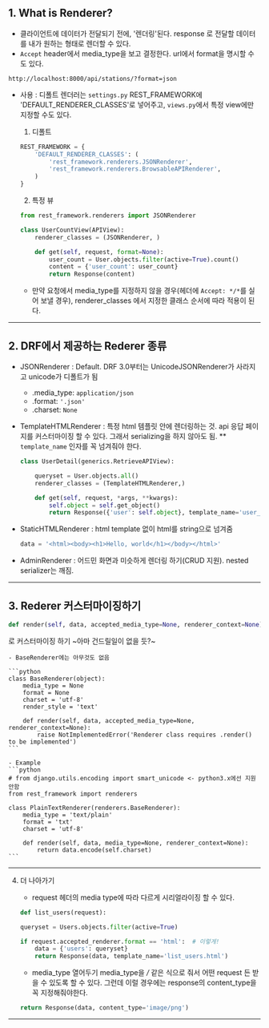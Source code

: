 <!-- * Serialize : python 객체를 json 으로 변환하는 것 (deserialize - json 을 python 객체로 변환하는 것.) -->
## 1. What is Renderer?

- 클라이언트에 데이터가 전달되기 전에, '렌더링'된다. response 로 전달할 데이터를 내가 원하는 형태로 렌더할 수 있다.
- `Accept` header에서 media_type을 보고 결정한다. url에서 format을 명시할 수도 있다.
```plain
http://localhost:8000/api/stations/?format=json
```
- 사용 : 디폴트 렌더러는 `settings.py` REST_FRAMEWORK에 'DEFAULT_RENDERER_CLASSES'로 넣어주고, `views.py`에서 특정 view에만 지정할 수도 있다.

    1. 디폴트
    ```python
    REST_FRAMEWORK = {
        'DEFAULT_RENDERER_CLASSES': (
            'rest_framework.renderers.JSONRenderer',
            'rest_framework.renderers.BrowsableAPIRenderer',
        )
    }
    ```
    2. 특정 뷰
    ```python
    from rest_framework.renderers import JSONRenderer

    class UserCountView(APIView):
        renderer_classes = (JSONRenderer, )

        def get(self, request, format=None):
            user_count = User.objects.filter(active=True).count()
            content = {'user_count': user_count}
            return Response(content)
    ```

    - 만약 요청에서 media_type를 지정하지 않을 경우(헤더에 `Accept: */*`를 실어 보낼 경우), renderer_classes 에서 지정한 클래스 순서에 따라 적용이 된다.

---

## 2. DRF에서 제공하는 Rederer 종류

- JSONRenderer : Default. DRF 3.0부터는 UnicodeJSONRenderer가 사라지고 unicode가 디폴트가 됨
    - .media_type: `application/json`
    - .format: `'.json'`
    - .charset: `None`

- TemplateHTMLRenderer : 특정 html 템플릿 안에 렌더링하는 것. api 응답 페이지를 커스터마이징 할 수 있다. 그래서 serializing을 하지 않아도 됨. ** `template_name` 인자를 꼭 넘겨줘야 한다.

    ```python
    class UserDetail(generics.RetrieveAPIView):

        queryset = User.objects.all()
        renderer_classes = (TemplateHTMLRenderer,)

        def get(self, request, *args, **kwargs):
            self.object = self.get_object()
            return Response({'user': self.object}, template_name='user_detail.html')
    ```

- StaticHTMLRenderer : html template 없이 html를 string으로 넘겨줌

    ```python
    data = '<html><body><h1>Hello, world</h1></body></html>'
    ```

- AdminRenderer : 어드민 화면과 미슷하게 렌더링 하기(CRUD 지원). nested serializer는 깨짐.

---

## 3. Rederer 커스터마이징하기
```python
def render(self, data, accepted_media_type=None, renderer_context=None):
```
로 커스터마이징 하기 ~아마 건드릴일이 없을 듯?~

    - BaseRenderer에는 아무것도 없음

    ```python
    class BaseRenderer(object):
        media_type = None
        format = None
        charset = 'utf-8'
        render_style = 'text'

        def render(self, data, accepted_media_type=None, renderer_context=None):
            raise NotImplementedError('Renderer class requires .render() to be implemented')
    ```

    - Example
    ```python
    # from django.utils.encoding import smart_unicode <- python3.x에선 지원 안함
    from rest_framework import renderers

    class PlainTextRenderer(renderers.BaseRenderer):
        media_type = 'text/plain'
        format = 'txt'
        charset = 'utf-8'

        def render(self, data, media_type=None, renderer_context=None):
            return data.encode(self.charset)
    ```

---

4. 더 나아가기
    - request 헤더의 media type에 따라 다르게 시리얼라이징 할 수 있다.

    ```python
    def list_users(request):

    queryset = Users.objects.filter(active=True)

    if request.accepted_renderer.format == 'html':  # 이렇게!
        data = {'users': queryset}
        return Response(data, template_name='list_users.html')
    ```

    - media_type 열어두기
    media_type을 */* 같은 식으로 줘서 어떤 request 든 받을 수 있도록 할 수 있다. 그런데 이럴 경우에는 response의 content_type을 꼭 지정해줘야한다.

    ```python
    return Response(data, content_type='image/png')
    ```
---
